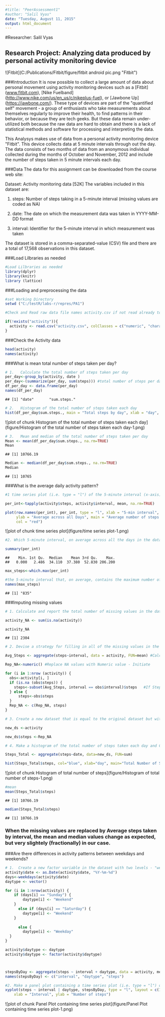 ```yaml
---
#title: "PeerAssessment1"
#author: "Salil Vyas"
date: "Tuesday, August 11, 2015"
output: html_document
---
```

#Researcher:  Salil Vyas
## Research Project:  Analyzing data produced by personal activity monitoring device

![Fitbit](C:/Publications/Fitbit/figure/fitbit android pic.png "Fitbit") 

###Introduction
It is now possible to collect a large amount of data about personal movement using activity monitoring devices such as a [Fitbit] (www.fitbit.com), [Nike Fuelband] (http://www.nike.com/us/en_us/c/nikeplus-fuel), or [Jawbone Up] (https://jawbone.com/). These type of devices are part of the "quantified self" movement - a group of enthusiasts who take measurements about themselves regularly to improve their health, to find patterns in their behavior, or because they are tech geeks. But these data remain under-utilized both because the raw data are hard to obtain and there is a lack of statistical methods and software for processing and interpreting the data.

This Analysys makes use of data from a personal activity monitoring device "Fitbit". This device collects data at 5 minute intervals through out the day. The data consists of two months of data from an anonymous individual collected during the months of October and November, 2012 and include the number of steps taken in 5 minute intervals each day.

###Data
The data for this assignment can be downloaded from the course web site:

Dataset: Activity monitoring data [52K]
The variables included in this dataset are:

1. steps: Number of steps taking in a 5-minute interval (missing values are coded as NA)

2. date: The date on which the measurement data was taken in YYYY-MM-DD format

3.  interval: Identifier for the 5-minute interval in which measurement was taken

The dataset is stored in a comma-separated-value (CSV) file and there are a total of 17,568 observations in this dataset.


###Load Lilbraries as needed


```r
#Load Lilbraries as needed
library(dplyr)
library(knitr)
library (lattice)
```

###Loading and preprocessing the data

```r
#set Working Directory
setwd ("C:/testR/labs-r/repres/PA1")

#Check and Read raw data file names activity.csv if not read already to save time and processing.

if(!exists("activity")){
  activity <- read.csv("activity.csv", colClasses = c("numeric", "character", "numeric"))
}
```


###Check the Activity data

```r
head(activity)
names(activity)
```


###What is mean total number of steps taken per day?

```r
# 1.   Calculate the total number of steps taken per day
per_day<-group_by(activity, date )
per_day<-(summarize(per_day, sum(steps))) #total number of steps per day
df_per_day <- data.frame(per_day)
names(df_per_day)
```

```
## [1] "date"       "sum.steps."
```


```r
# 2.   Histogram of the total number of steps taken each day
hist(df_per_day$sum.steps., main = "Total steps by day", xlab = "day", col = "blue")
```

![plot of chunk Histogram of the total number of steps taken each day](figure/Histogram of the total number of steps taken each day-1.png) 



```r
# 3.   Mean and median of the total number of steps taken per day
Mean <- mean(df_per_day$sum.steps., na.rm=TRUE)
Mean
```

```
## [1] 10766.19
```

```r
Median <- median(df_per_day$sum.steps., na.rm=TRUE)
Median
```

```
## [1] 10765
```

###What is the average daily activity pattern?

```r
#1 time series plot (i.e. type = "l") of the 5-minute interval (x-axis) and the average number of steps taken

per_int<-tapply(activity$steps, activity$interval, mean, na.rm=TRUE)

plot(row.names(per_int), per_int, type = "l", xlab = "5-min interval", 
     ylab = "Average across all Days", main = "Average number of steps taken", 
     col = "red")
```

![plot of chunk time series plot](figure/time series plot-1.png) 


```r
#2. Which 5-minute interval, on average across all the days in the dataset, contains the maximum number of steps?

summary(per_int)
```

```
##    Min. 1st Qu.  Median    Mean 3rd Qu.    Max. 
##   0.000   2.486  34.110  37.380  52.830 206.200
```

```r
max_steps<-which.max(per_int)

#the 5-minute interval that, on average, contains the maximum number of steps is
names(max_steps)
```

```
## [1] "835"
```

###Imputing missing values

```r
# 1. Calculate and report the total number of missing values in the dataset (i.e. the total number of rows with NAs)

activity_NA <- sum(is.na(activity))

activity_NA
```

```
## [1] 2304
```


```r
# 2. Devise a strategy for filling in all of the missing values in the dataset. 

Avg_Steps <- aggregate(steps~interval, data = activity, FUN=mean) #Calculate Average Steps by interval

Rep_NA<-numeric() #Replace NA values with Numeric value - Initiate

for (i in 1:nrow (activity)) {             
  obs<-activity[i, ]
  if (is.na (obs$steps)) {
    steps<-subset(Avg_Steps, interval == obs$interval)$steps   #If Steps=NA then replace the value with Average Steps for the interval
  } else {
      steps<-obs$steps
  }
  Rep_NA <- c(Rep_NA, steps)
}
```



```r
# 3. Create a new dataset that is equal to the original dataset but with missing data filled in

new_ds <-activity

new_ds$steps <-Rep_NA
```


```r
# 4. Make a histogram of the total number of steps taken each day and Calculate and report the mean and median total number of steps taken per day. 

Steps_Total <- aggregate(steps~date, data=new_ds, FUN=sum)

hist(Steps_Total$steps, col="blue", xlab="day", main="Total Number of Steps Taken Each Day after imputing missing values")
```

![plot of chunk Histogram of total number of steps](figure/Histogram of total number of steps-1.png) 

```r
#mean
mean(Steps_Total$steps)
```

```
## [1] 10766.19
```

```r
median(Steps_Total$steps)
```

```
## [1] 10766.19
```

### When the missing values are replaced by Average steps taken by interval, the mean and median values change as expected, but very slightely (fractionally) in our case.


###Are there differences in activity patterns between weekdays and weekends?

```r
# 1.  Create a new factor variable in the dataset with two levels - "weekday" and "weekend" indicating whether a given date is a weekday or weekend day.
activity$date <- as.Date(activity$date, "%Y-%m-%d")
days<-weekdays(activity$date)
daytype <- vector()

for (i in 1:nrow(activity)) {
    if (days[i] == "Sunday") {
        daytype[i] <- "Weekend"
    }
      else if (days[i] == "Saturday") {
        daytype[i] <- "Weekend"
    }
        
      else {
        daytype[i] <- "Weekday"
  }
}

activity$daytype <- daytype
activity$daytype <- factor(activity$daytype)



stepsByDay <- aggregate(steps ~ interval + daytype, data = activity, mean)
names(stepsByDay) <- c("interval", "daytype", "steps")
```




```r
#2. Make a panel plot containing a time series plot (i.e. type = "l") of the 5-minute interval (x-axis) and the average number of steps taken, averaged across all weekday days or weekend days (y-axis). See the README file in the GitHub repository to see an example of what this plot should look like using simulated data.
xyplot(steps ~ interval | daytype, stepsByDay, type = "l", layout = c(1, 2), 
    xlab = "Interval", ylab = "Number of steps")
```

![plot of chunk Panel Plot containing time series plot](figure/Panel Plot containing time series plot-1.png) 
